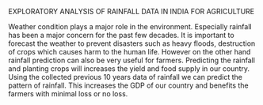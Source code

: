 EXPLORATORY ANALYSIS OF RAINFALL DATA IN INDIA FOR AGRICULTURE 

Weather condition plays a major role in the environment. Especially rainfall has been a major concern for the past few decades.  It is important to forecast the weather to prevent disasters such as heavy floods, destruction of crops which causes harm to the human life. However on the other hand rainfall prediction can also be very useful for farmers. Predicting the rainfall and planting crops will increases the yield and food supply in our country. Using the collected previous 10 years data of rainfall we can predict the pattern of rainfall. This increases the GDP of our country and benefits the farmers with minimal loss or no loss.
